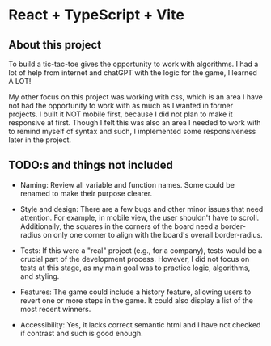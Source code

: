 # React + TypeScript + Vite

## About this project

To build a tic-tac-toe gives the opportunity to work with algorithms. I had a lot of help from internet and chatGPT with the logic for the game, I learned A LOT!

My other focus on this project was working with css, which is an area I have not had the opportunity to work with as much as I wanted in former projects. I built it NOT mobile first, because I did not plan to make it responsive at first. Though I felt this was also an area I needed to work with to remind myself of syntax and such, I implemented some responsiveness later in the project.

## TODO:s and things not included

- Naming: Review all variable and function names. Some could be renamed to make their purpose clearer.

- Style and design: There are a few bugs and other minor issues that need attention. For example, in mobile view, the user shouldn't have to scroll. Additionally, the squares in the corners of the board need a border-radius on only one corner to align with the board's overall border-radius.

- Tests: If this were a "real" project (e.g., for a company), tests would be a crucial part of the development process. However, I did not focus on tests at this stage, as my main goal was to practice logic, algorithms, and styling.

- Features: The game could include a history feature, allowing users to revert one or more steps in the game. It could also display a list of the most recent winners.

- Accessibility: Yes, it lacks correct semantic html and I have not checked if contrast and such is good enough.
